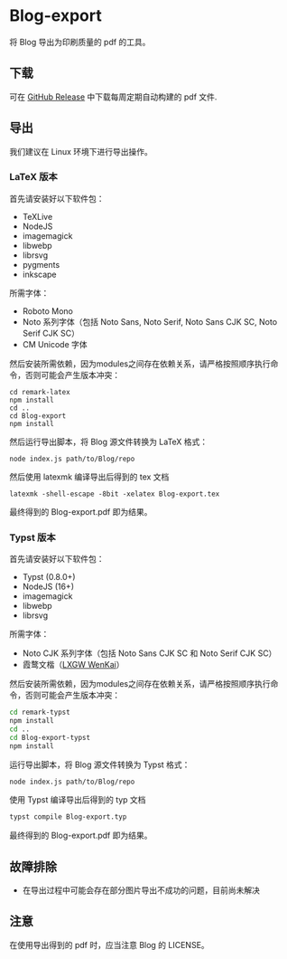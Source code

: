# Blog-export

将 Blog 导出为印刷质量的 pdf 的工具。

## 下载

可在 [GitHub Release](https://github.com/damonc-top2/pdf-export/releases) 中下载每周定期自动构建的 pdf 文件.

## 导出

我们建议在 Linux 环境下进行导出操作。

### LaTeX 版本

首先请安装好以下软件包：

- TeXLive
- NodeJS
- imagemagick
- libwebp
- librsvg
- pygments
- inkscape

所需字体：

- Roboto Mono
- Noto 系列字体（包括 Noto Sans, Noto Serif, Noto Sans CJK SC, Noto Serif CJK SC）
- CM Unicode 字体

然后安装所需依赖，因为modules之间存在依赖关系，请严格按照顺序执行命令，否则可能会产生版本冲突：

```
cd remark-latex
npm install
cd ..
cd Blog-export
npm install
```
然后运行导出脚本，将 Blog 源文件转换为 LaTeX 格式：

```
node index.js path/to/Blog/repo
```

然后使用 latexmk 编译导出后得到的 tex 文档

```
latexmk -shell-escape -8bit -xelatex Blog-export.tex
```

最终得到的 Blog-export.pdf 即为结果。

### Typst 版本

首先请安装好以下软件包：

- Typst (0.8.0+)
- NodeJS (16+)
- imagemagick
- libwebp
- librsvg

所需字体：

- Noto CJK 系列字体（包括 Noto Sans CJK SC 和 Noto Serif CJK SC）
- 霞鹜文楷（[LXGW WenKai](https://github.com/lxgw/LxgwWenKai)）

然后安装所需依赖，因为modules之间存在依赖关系，请严格按照顺序执行命令，否则可能会产生版本冲突：

```sh
cd remark-typst
npm install
cd ..
cd Blog-export-typst
npm install
```

运行导出脚本，将 Blog 源文件转换为 Typst 格式：

```sh
node index.js path/to/Blog/repo
```

使用 Typst 编译导出后得到的 typ 文档

```sh
typst compile Blog-export.typ
```

最终得到的 Blog-export.pdf 即为结果。

## 故障排除

- 在导出过程中可能会存在部分图片导出不成功的问题，目前尚未解决

## 注意

在使用导出得到的 pdf 时，应当注意 Blog 的 LICENSE。
